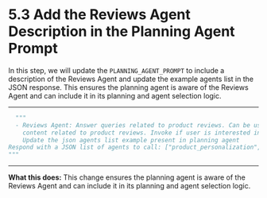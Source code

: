 # 5.3 Add the Reviews Agent Description in the Planning Agent Prompt

In this step, we will update the `PLANNING_AGENT_PROMPT` to include a description of the Reviews Agent and update the example agents list in the JSON response. This ensures the planning agent is aware of the Reviews Agent and can include it in its planning and agent selection logic.

---

```python
  """
  - Reviews Agent: Answer queries related to product reviews. Can be used to generate personalized
    content related to product reviews. Invoke if user is interested in reviews.
    Update the json agents list example present in planning agent        
Respond with a JSON list of agents to call: ["product_personalization", "reviews", "inventory"] 
"""
```

---

**What this does:**
This change ensures the planning agent is aware of the Reviews Agent and can include it in its planning and agent selection logic.
